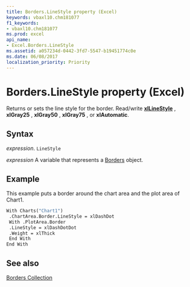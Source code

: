 ```yaml
---
title: Borders.LineStyle property (Excel)
keywords: vbaxl10.chm181077
f1_keywords:
- vbaxl10.chm181077
ms.prod: excel
api_name:
- Excel.Borders.LineStyle
ms.assetid: a057234d-0442-3fd7-5547-b19451774c0e
ms.date: 06/08/2017
localization_priority: Priority
---
```



# Borders.LineStyle property (Excel)

Returns or sets the line style for the border. Read/write  **[xlLineStyle](Excel.XlLineStyle.md)** , **xlGray25** , **xlGray50** , **xlGray75** , or **xlAutomatic**.


## Syntax

_expression_. `LineStyle`

_expression_ A variable that represents a [Borders](Excel.Borders.md) object.


## Example

This example puts a border around the chart area and the plot area of Chart1.


```vb
With Charts("Chart1") 
 .ChartArea.Border.LineStyle = xlDashDot 
 With .PlotArea.Border 
 .LineStyle = xlDashDotDot 
 .Weight = xlThick 
 End With 
End With
```


## See also


[Borders Collection](Excel.Borders.md)

